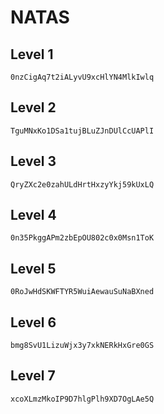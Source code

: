 # NATAS
## Level 1
    0nzCigAq7t2iALyvU9xcHlYN4MlkIwlq
## Level 2
    TguMNxKo1DSa1tujBLuZJnDUlCcUAPlI
## Level 3
    QryZXc2e0zahULdHrtHxzyYkj59kUxLQ
## Level 4
    0n35PkggAPm2zbEpOU802c0x0Msn1ToK
## Level 5
    0RoJwHdSKWFTYR5WuiAewauSuNaBXned
## Level 6
    bmg8SvU1LizuWjx3y7xkNERkHxGre0GS
## Level 7
    xcoXLmzMkoIP9D7hlgPlh9XD7OgLAe5Q


